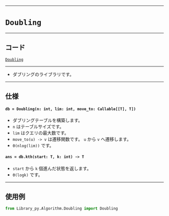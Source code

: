 _____

# `Doubling`

_____

## コード

[`Doubling`](https://github.com/titan-23/Library_py/blob/main/Algorithm/Doubling.py)
<!-- code=https://github.com/titan-23/Library_py/blob/main/Algorithm\Doubling.py -->

_____

- ダブリングのライブラリです。

_____

## 仕様

#### `db = Doubling(n: int, lim: int, move_to: Callable[[T], T])`

- ダブリングテーブルを構築します。
- `n` はテーブルサイズです。
- `lim` はクエリの最大数です。
- `move_to(u) -> v` は遷移関数です。 `u` から `v` へ遷移します。
- `Θ(nlog(lim))` です。

#### `ans = db.kth(start: T, k: int) -> T`

- `start` から `k` 個進んだ状態を返します。
- `Θ(logk)` です。

_____

## 使用例

```python
from Library_py.Algorithm.Doubling import Doubling
```
